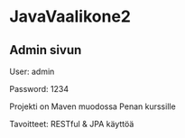 # JavaVaalikone2

## Admin sivun 

User: admin

Password: 1234



Projekti on Maven muodossa
Penan kurssille

Tavoitteet:
RESTful & JPA käyttöä
